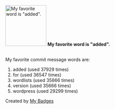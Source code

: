 <img src="https://github.com/my-badges/my-badges/blob/master/src/all-badges/favorite-word/favorite-word.png?raw=true" alt="My favorite word is &quot;added&quot;." title="My favorite word is &quot;added&quot;." width="128">
<strong>My favorite word is &quot;added&quot;.</strong>
<br><br>

My favorite commit message words are:

1. added (used 37929 times)
2. for (used 36547 times)
3. wordlists (used 35866 times)
4. version (used 35666 times)
5. wordpress (used 29299 times)


Created by <a href="https://github.com/my-badges/my-badges">My Badges</a>